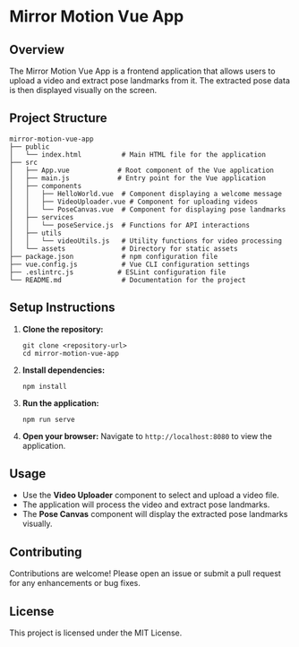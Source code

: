 # Mirror Motion Vue App

## Overview
The Mirror Motion Vue App is a frontend application that allows users to upload a video and extract pose landmarks from it. The extracted pose data is then displayed visually on the screen.

## Project Structure
```
mirror-motion-vue-app
├── public
│   └── index.html          # Main HTML file for the application
├── src
│   ├── App.vue            # Root component of the Vue application
│   ├── main.js            # Entry point for the Vue application
│   ├── components
│   │   ├── HelloWorld.vue  # Component displaying a welcome message
│   │   ├── VideoUploader.vue # Component for uploading videos
│   │   └── PoseCanvas.vue  # Component for displaying pose landmarks
│   ├── services
│   │   └── poseService.js  # Functions for API interactions
│   ├── utils
│   │   └── videoUtils.js   # Utility functions for video processing
│   └── assets              # Directory for static assets
├── package.json            # npm configuration file
├── vue.config.js           # Vue CLI configuration settings
├── .eslintrc.js           # ESLint configuration file
└── README.md               # Documentation for the project
```

## Setup Instructions
1. **Clone the repository:**
   ```
   git clone <repository-url>
   cd mirror-motion-vue-app
   ```

2. **Install dependencies:**
   ```
   npm install
   ```

3. **Run the application:**
   ```
   npm run serve
   ```

4. **Open your browser:**
   Navigate to `http://localhost:8080` to view the application.

## Usage
- Use the **Video Uploader** component to select and upload a video file.
- The application will process the video and extract pose landmarks.
- The **Pose Canvas** component will display the extracted pose landmarks visually.

## Contributing
Contributions are welcome! Please open an issue or submit a pull request for any enhancements or bug fixes.

## License
This project is licensed under the MIT License.
